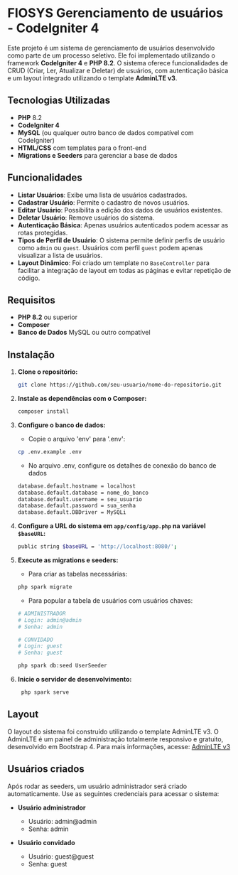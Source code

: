 # FIOSYS Gerenciamento de usuários - CodeIgniter 4

Este projeto é um sistema de gerenciamento de usuários desenvolvido como parte de um processo seletivo. Ele foi implementado utilizando o framework **CodeIgniter 4** e **PHP 8.2**. O sistema oferece funcionalidades de CRUD (Criar, Ler, Atualizar e Deletar) de usuários, com autenticação básica e um layout integrado utilizando o template **AdminLTE v3**.

## Tecnologias Utilizadas

- **PHP** 8.2
- **CodeIgniter 4**
- **MySQL** (ou qualquer outro banco de dados compatível com CodeIgniter)
- **HTML/CSS** com templates para o front-end
- **Migrations e Seeders** para gerenciar a base de dados

## Funcionalidades

- **Listar Usuários**: Exibe uma lista de usuários cadastrados.
- **Cadastrar Usuário**: Permite o cadastro de novos usuários.
- **Editar Usuário**: Possibilita a edição dos dados de usuários existentes.
- **Deletar Usuário**: Remove usuários do sistema.
- **Autenticação Básica**: Apenas usuários autenticados podem acessar as rotas protegidas.
- **Tipos de Perfil de Usuário**: O sistema permite definir perfis de usuário como `admin` ou `guest`. Usuários com perfil `guest` podem apenas visualizar a lista de usuários.
- **Layout Dinâmico**: Foi criado um template no `BaseController` para facilitar a integração de layout em todas as páginas e evitar repetição de código.

## Requisitos

- **PHP 8.2** ou superior
- **Composer**
- **Banco de Dados** MySQL ou outro compatível

## Instalação

1. **Clone o repositório:**
   ```bash
   git clone https://github.com/seu-usuario/nome-do-repositorio.git
   ```

2. **Instale as dependências com o Composer:**
   ```bash
   composer install
   ```

3. **Configure o banco de dados:**

    - Copie o arquivo 'env' para '.env':
    ```bash
    cp .env.example .env
    ```

    - No arquivo .env, configure os detalhes de conexão do banco de dados
    ```bash
    database.default.hostname = localhost
    database.default.database = nome_do_banco
    database.default.username = seu_usuario
    database.default.password = sua_senha
    database.default.DBDriver = MySQLi
    ```
    
4. **Configure a URL do sistema em `app/config/app.php` na variável `$baseURL`:**
    ```bash
    public string $baseURL = 'http://localhost:8080/';
    ```
    
    
5. **Execute as migrations e seeders:**
    
    - Para criar as tabelas necessárias:
    ``` bash
    php spark migrate
    ```
    - Para popular a tabela de usuários com usuários chaves:
    ``` bash
    # ADMINISTRADOR
    # Login: admin@admin 
    # Senha: admin
    
    # CONVIDADO
    # Login: guest
    # Senha: guest
    
    php spark db:seed UserSeeder
    ``` 

6. **Inicie o servidor de desenvolvimento:**
      ```bash
       php spark serve
      ```
    
## Layout
O layout do sistema foi construído utilizando o template AdminLTE v3. O AdminLTE é um painel de administração totalmente responsivo e gratuito, desenvolvido em Bootstrap 4. Para mais informações, acesse: [AdminLTE v3](https://adminlte.io/)

## Usuários criados
Após rodar as seeders, um usuário administrador será criado automaticamente. Use as seguintes credenciais para acessar o sistema:

- **Usuário administrador**
    - Usuário: admin@admin
    - Senha: admin

- **Usuário convidado**
    - Usuário: guest@guest
    - Senha: guest
